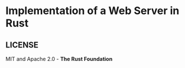 # Implementation of a Web Server in Rust



## LICENSE
MIT and Apache 2.0 - **The Rust Foundation** 

